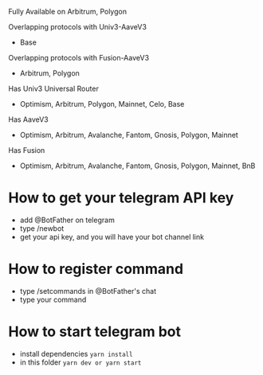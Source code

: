 Fully Available on Arbitrum, Polygon

Overlapping protocols with Univ3-AaveV3

- Base

Overlapping protocols with Fusion-AaveV3

- Arbitrum, Polygon

Has Univ3 Universal Router

- Optimism, Arbitrum, Polygon, Mainnet, Celo, Base

Has AaveV3

- Optimism, Arbitrum, Avalanche, Fantom, Gnosis, Polygon, Mainnet

Has Fusion

- Optimism, Arbitrum, Avalanche, Fantom, Gnosis, Polygon, Mainnet, BnB

# How to get your telegram API key

- add @BotFather on telegram
- type /newbot
- get your api key, and you will have your bot channel link

# How to register command

- type /setcommands in @BotFather's chat
- type your command

# How to start telegram bot

- install dependencies `yarn install`
- in this folder `yarn dev or yarn start`
